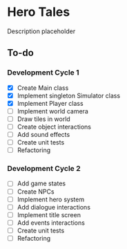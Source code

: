 # Hero Tales
Description placeholder

## To-do
### Development Cycle 1
- [X] Create Main class
- [X] Implement singleton Simulator class
- [X] Implement Player class
- [ ] Implement world camera
- [ ] Draw tiles in world
- [ ] Create object interactions
- [ ] Add sound effects
- [ ] Create unit tests
- [ ] Refactoring

### Development Cycle 2
- [ ] Add game states
- [ ] Create NPCs
- [ ] Implement hero system
- [ ] Add dialogue interactions
- [ ] Implement title screen
- [ ] Add events interactions
- [ ] Create unit tests
- [ ] Refactoring